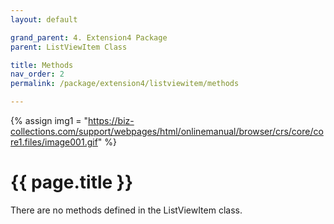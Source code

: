 ```yaml
---
layout: default

grand_parent: 4. Extension4 Package
parent: ListViewItem Class

title: Methods
nav_order: 2
permalink: /package/extension4/listviewitem/methods

---
```

{% assign img1 = "https://biz-collections.com/support/webpages/html/onlinemanual/browser/crs/core/core1.files/image001.gif" %}


# {{ page.title }}

There are no methods defined in the ListViewItem class.